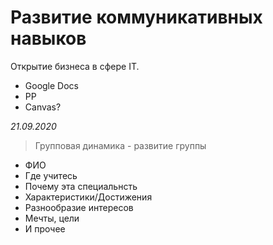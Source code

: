 # Развитие коммуникативных навыков

Открытие бизнеса в сфере IT.

- Google Docs
- PP
- Canvas?

*21.09.2020*

> Групповая динамика - развитие группы

- ФИО
- Где учитесь
- Почему эта специальнсть
- Характеристики/Достижения
- Разнообразие интересов
- Мечты, цели
- И прочее


<!--

Хай, меня зовут PROPHESSOR, для друзей просто Проф)
Как и все, здесь присутствующие, уже в первый день учусь в ЖДУ-ЖП (Жит Держ Унив "Жит Пол")
Поступил на специальность 121, так как эта специальность наиболее обширная и покрывает некоторые направления других IT специальностей.
С 12 лет увлекаюсь программированием, так что, выбор специальности не было большим сюрпризом
Обычно, первым делом стараюсь облегчить себе жизнь, например, в третий день первого курса в колледже сделал приложение для отображения расписания, а на более поздних перенёс ею в Телеграм бота.
В свободное время играю в дум и занимаюсь музыкой, пишу каверы, играю в житомирской группе, но это уже совершенно другая история.



- PROPHESSOR
- Поступив у ЖДУ-ЖП 121 покривае напрямки iнших сумiжних IT специальностей
- З 12 рокiв програмуванням, знаю бiльше 7 мов програмування, не сюрприз
- Намагаюся спростити життя, третiй день I курсу додаток розкладу, Телеграм
- Вiльний час дум, захоп музика, кавери, граю в жит групi, керую декiлькома проектами iнша iсторiя

-->











